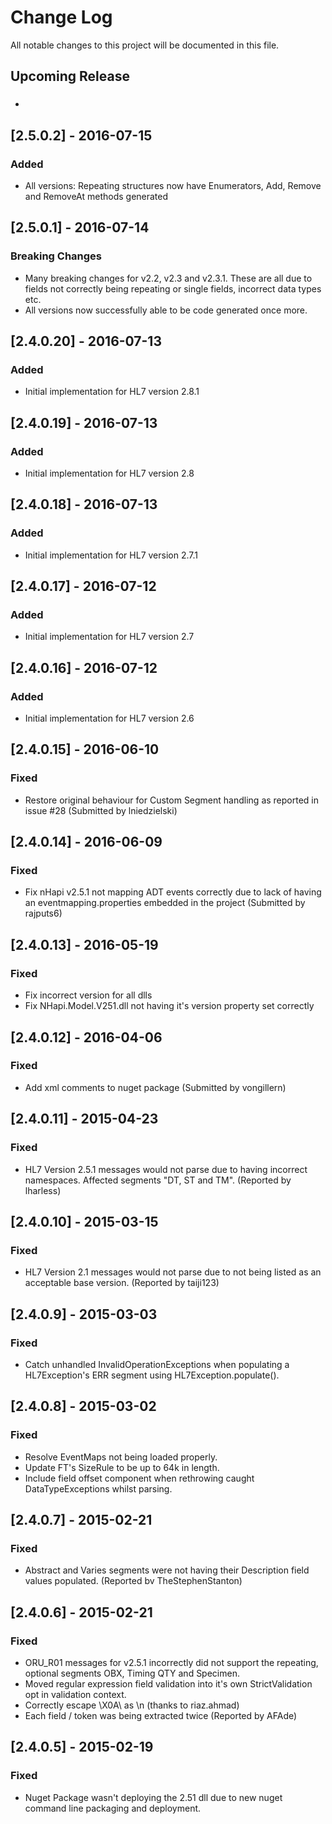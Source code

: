 # Change Log
All notable changes to this project will be documented in this file.

## Upcoming Release
###
-

## [2.5.0.2] - 2016-07-15
### Added
- All versions: Repeating structures now have Enumerators, Add, Remove and RemoveAt methods generated

## [2.5.0.1] - 2016-07-14
### Breaking Changes
- Many breaking changes for v2.2, v2.3 and v2.3.1.  These are all due to fields not correctly being repeating or single fields, incorrect data types etc.
- All versions now successfully able to be code generated once more.

## [2.4.0.20] - 2016-07-13
### Added
- Initial implementation for HL7 version 2.8.1

## [2.4.0.19] - 2016-07-13
### Added
- Initial implementation for HL7 version 2.8

## [2.4.0.18] - 2016-07-13
### Added
- Initial implementation for HL7 version 2.7.1

## [2.4.0.17] - 2016-07-12
### Added
- Initial implementation for HL7 version 2.7

## [2.4.0.16] - 2016-07-12
### Added
- Initial implementation for HL7 version 2.6

## [2.4.0.15] - 2016-06-10
### Fixed
- Restore original behaviour for Custom Segment handling as reported in issue #28 (Submitted by lniedzielski)

## [2.4.0.14] - 2016-06-09
### Fixed
- Fix nHapi v2.5.1 not mapping ADT events correctly due to lack of having an eventmapping.properties embedded in the project (Submitted by rajputs6)

## [2.4.0.13] - 2016-05-19
### Fixed
- Fix incorrect version for all dlls
- Fix NHapi.Model.V251.dll not having it's version property set correctly

## [2.4.0.12] - 2016-04-06
### Fixed
- Add xml comments to nuget package (Submitted by vongillern)

## [2.4.0.11] - 2015-04-23
### Fixed
- HL7 Version 2.5.1 messages would not parse due to having incorrect namespaces.  Affected segments "DT, ST and TM". (Reported by lharless)

## [2.4.0.10] - 2015-03-15
### Fixed
- HL7 Version 2.1 messages would not parse due to not being listed as an acceptable base version. (Reported by taiji123)

## [2.4.0.9] - 2015-03-03
### Fixed
- Catch unhandled InvalidOperationExceptions when populating a HL7Exception's ERR segment using HL7Exception.populate().

## [2.4.0.8] - 2015-03-02
### Fixed
- Resolve EventMaps not being loaded properly.
- Update FT's SizeRule to be up to 64k in length.
- Include field offset component when rethrowing caught DataTypeExceptions whilst parsing.

## [2.4.0.7] - 2015-02-21
### Fixed
- Abstract and Varies segments were not having their Description field values populated. (Reported bv TheStephenStanton)

## [2.4.0.6] - 2015-02-21
### Fixed
- ORU_R01 messages for v2.5.1 incorrectly did not support the repeating, optional segments OBX, Timing QTY and Specimen.
- Moved regular expression field validation into it's own StrictValidation opt in validation context.
- Correctly escape \X0A\ as \n (thanks to riaz.ahmad)
- Each field / token was being extracted twice (Reported by AFAde)

## [2.4.0.5] - 2015-02-19
### Fixed
- Nuget Package wasn't deploying the 2.51 dll due to new nuget command line packaging and deployment.
